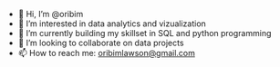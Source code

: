 - 👋 Hi, I’m @oribim
- 👀 I’m interested in data analytics and vizualization
- 🌱 I’m currently building my skillset in SQL and python programming
- 💞️ I’m looking to collaborate on data projects
- 📫 How to reach me: oribimlawson@gmail.com

<!---
oribim/oribim is a ✨ special ✨ repository because its `README.md` (this file) appears on your GitHub profile.
You can click the Preview link to take a look at your changes.
--->
